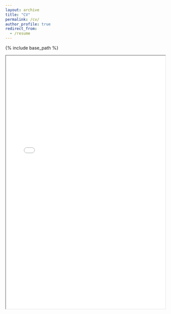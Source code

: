 ```yaml
---
layout: archive
title: "CV"
permalink: /cv/
author_profile: true
redirect_from:
  - /resume
---
```


{% include base_path %}

<iframe src="{{ '/files/cv.pdf' | relative_url }}" width="100%" height="800px"></iframe>
